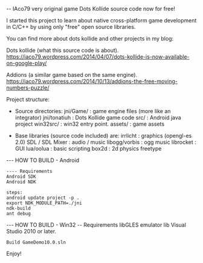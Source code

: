 -- IAco79 very original game Dots Kollide source code now for free!

I started this project to learn about native cross-platform game development in C/C++ by using only "free" open source libraries.

You can find more about dots kollide  and other projects in my blog: 

Dots kollide (what this source code is about).
https://iaco79.wordpress.com/2014/04/07/dots-kollide-is-now-available-on-google-play/

Addions (a similar game based on the same engine).
https://iaco79.wordpress.com/2014/10/13/addions-the-free-moving-numbers-puzzle/



Project structure:


* Source directories:
	jni/Game/ : game engine files (more like an integrator)
	jni/tonatiuh : Dots Kollide game code
	src/ : Android java project
	win32src/ : win32 entry point.
	assets/ : game assets 

* Base libraries (source code included) are:
	irrlicht : graphics (opengl-es 2.0) 
	SDL / SDL Mixer : audio / music
	libogg/vorbis : ogg music
	librocket : GUI 
	lua/oolua : basic scripting
	box2d : 2d physics
	freetype 
		

--- HOW TO BUILD - Android

	---- Requirements
	Android SDK 
	Android NDK

	steps:
	android update project -p .
	export NDK_MODULE_PATH=./jni 
	ndk-build
	ant debug


--- HOW TO BUILD - Win32
	-- Requirements
	libGLES emulator lib
	Visual Studio 2010 or later.	

	Build GameDemo10.0.sln


Enjoy!
